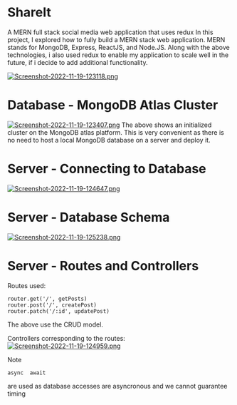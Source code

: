 # ShareIt
A MERN full stack social media web application that uses redux
In this project, I explored how to fully build a MERN stack web application.
MERN stands for MongoDB, Express, ReactJS, and Node.JS.
Along with the above technologies, i also used redux to enable my application to scale well in the future, if i decide to add additional functionality.

[![Screenshot-2022-11-19-123118.png](https://i.postimg.cc/XqZcVDZd/Screenshot-2022-11-19-123118.png)](https://postimg.cc/GTCsKKxm)

# Database - MongoDB Atlas Cluster
[![Screenshot-2022-11-19-123407.png](https://i.postimg.cc/k4SKzRLv/Screenshot-2022-11-19-123407.png)](https://postimg.cc/xJ0Xb8fX)
The above shows an initialized cluster on the MongoDB atlas platform. This is very convenient as there is no need to host a local MongoDB database on a server and deploy it.

# Server - Connecting to Database
[![Screenshot-2022-11-19-124647.png](https://i.postimg.cc/PxN2xMNb/Screenshot-2022-11-19-124647.png)](https://postimg.cc/tZQhvW37)

# Server - Database Schema
[![Screenshot-2022-11-19-125238.png](https://i.postimg.cc/wBQSJF6S/Screenshot-2022-11-19-125238.png)](https://postimg.cc/R3qsx7JR)

# Server - Routes and Controllers
Routes used:
```
router.get('/', getPosts)
router.post('/', createPost)
router.patch('/:id', updatePost)
```
The above use the CRUD model.

Controllers corresponding to the routes:
[![Screenshot-2022-11-19-124959.png](https://i.postimg.cc/VLs5bHzc/Screenshot-2022-11-19-124959.png)](https://postimg.cc/8s3T24Fy)

Note
```
async  await
``` 
are used as database accesses are asyncronous and we cannot guarantee timing






